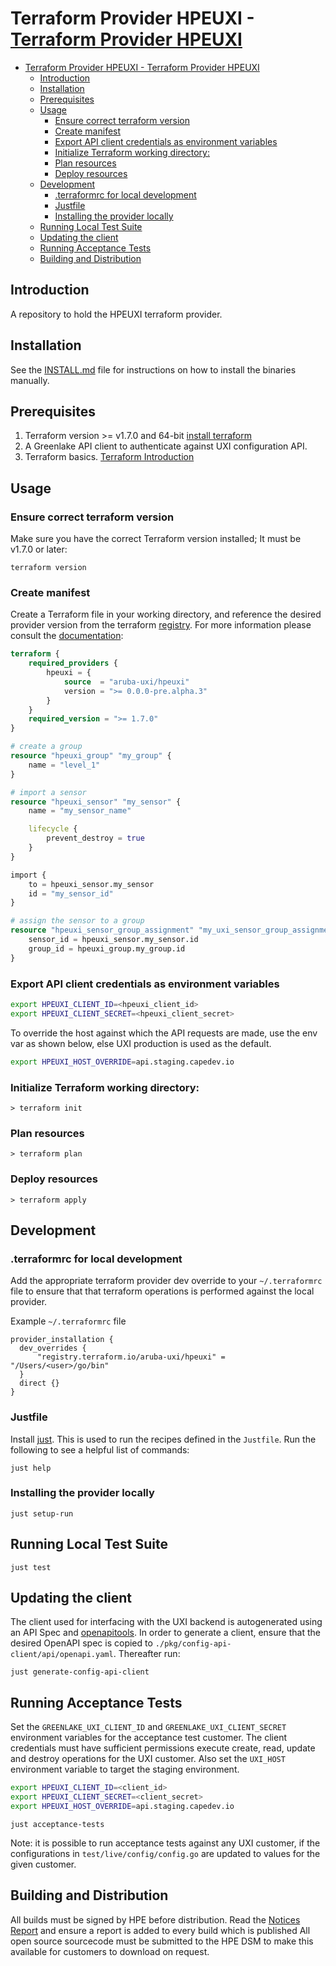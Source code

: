 # Terraform Provider HPEUXI - [Terraform Provider HPEUXI](#terraform-provider-hpeuxi)
- [Terraform Provider HPEUXI - Terraform Provider HPEUXI](#terraform-provider-hpeuxi---terraform-provider-hpeuxi)
  - [Introduction](#introduction)
  - [Installation](#installation)
  - [Prerequisites](#prerequisites)
  - [Usage](#usage)
    - [Ensure correct terraform version](#ensure-correct-terraform-version)
    - [Create manifest](#create-manifest)
    - [Export API client credentials as environment variables](#export-api-client-credentials-as-environment-variables)
    - [Initialize Terraform working directory:](#initialize-terraform-working-directory)
    - [Plan resources](#plan-resources)
    - [Deploy resources](#deploy-resources)
  - [Development](#development)
    - [.terraformrc for local development](#terraformrc-for-local-development)
    - [Justfile](#justfile)
    - [Installing the provider locally](#installing-the-provider-locally)
  - [Running Local Test Suite](#running-local-test-suite)
  - [Updating the client](#updating-the-client)
  - [Running Acceptance Tests](#running-acceptance-tests)
  - [Building and Distribution](#building-and-distribution)


## Introduction

A repository to hold the HPEUXI terraform provider.

## Installation

See the [INSTALL.md](INSTALL.md) file for instructions on how to install the binaries manually.

## Prerequisites

1. Terraform version >= v1.7.0 and 64-bit [install terraform](https://learn.hashicorp.com/tutorials/terraform/install-cli)
1. A Greenlake API client to authenticate against UXI configuration API.
1. Terraform basics. [Terraform Introduction](https://www.terraform.io/intro/index.html)

## Usage

### Ensure correct terraform version

Make sure you have the correct Terraform version installed; It must be v1.7.0 or later:

```shell
terraform version
```

### Create manifest

Create a Terraform file in your working directory, and reference the desired provider version from the terraform [registry](https://registry.terraform.io/providers/aruba-uxi/hpeuxi/latest). For more information please consult the [documentation](docs/):

```terraform
terraform {
    required_providers {
        hpeuxi = {
            source  = "aruba-uxi/hpeuxi"
            version = ">= 0.0.0-pre.alpha.3"
        }
    }
    required_version = ">= 1.7.0"
}

# create a group
resource "hpeuxi_group" "my_group" {
    name = "level_1"
}

# import a sensor
resource "hpeuxi_sensor" "my_sensor" {
    name = "my_sensor_name"

    lifecycle {
        prevent_destroy = true
    }
}

import {
    to = hpeuxi_sensor.my_sensor
    id = "my_sensor_id"
}

# assign the sensor to a group
resource "hpeuxi_sensor_group_assignment" "my_uxi_sensor_group_assignment" {
    sensor_id = hpeuxi_sensor.my_sensor.id
    group_id = hpeuxi_group.my_group.id
}
```

### Export API client credentials as environment variables

```bash
export HPEUXI_CLIENT_ID=<hpeuxi_client_id>
export HPEUXI_CLIENT_SECRET=<hpeuxi_client_secret>
```

To override the host against which the API requests are made, use the env var as shown below, else UXI production is used as the default.

```bash
export HPEUXI_HOST_OVERRIDE=api.staging.capedev.io
```

### Initialize Terraform working directory:
```shell
> terraform init
```

### Plan resources
```shell
> terraform plan
```

### Deploy resources
```shell
> terraform apply
```

## Development

### .terraformrc for local development

Add the appropriate terraform provider dev override to your `~/.terraformrc` file to ensure that that terraform operations is performed against the local provider.

Example `~/.terraformrc` file
```
provider_installation {
  dev_overrides {
      "registry.terraform.io/aruba-uxi/hpeuxi" = "/Users/<user>/go/bin"
  }
  direct {}
}
```

### Justfile

Install [just](https://github.com/casey/just?tab=readme-ov-file#installation). This is used to run
the recipes defined in the `Justfile`. Run the following to see a helpful list of commands:

```shell
just help
```

### Installing the provider locally

```shell
just setup-run
```

## Running Local Test Suite

```shell
just test
```

## Updating the client

The client used for interfacing with the UXI backend is autogenerated using an API Spec and [openapitools](https://github.com/OpenAPITools/openapi-generator-cli). In order to generate a client, ensure that the desired OpenAPI spec is copied to `./pkg/config-api-client/api/openapi.yaml`. Thereafter run:

```shell
just generate-config-api-client
```

## Running Acceptance Tests

Set the `GREENLAKE_UXI_CLIENT_ID` and `GREENLAKE_UXI_CLIENT_SECRET` environment variables for the acceptance test customer. The client credentials must have sufficient permissions execute create, read, update and destroy operations for the UXI customer. Also set the `UXI_HOST` environment variable to target the staging
environment.

```bash
export HPEUXI_CLIENT_ID=<client_id>
export HPEUXI_CLIENT_SECRET=<client_secret>
export HPEUXI_HOST_OVERRIDE=api.staging.capedev.io
```

```shell
just acceptance-tests
```

Note: it is possible to run acceptance tests against any UXI customer, if the configurations in
`test/live/config/config.go` are updated to values for the given customer.

## Building and Distribution

All builds must be signed by HPE before distribution.
Read the [Notices Report](public/README.md) and ensure a report is added to every build which is published
All open source sourcecode must be submitted to the HPE DSM to make this available for customers to download on request.
